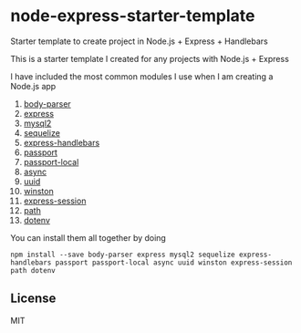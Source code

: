 # node-express-starter-template
Starter template to create project in Node.js + Express + Handlebars

This is a starter template I created for any projects with Node.js + Express

I have included the most common modules I use when I am creating a Node.js app

1. [body-parser]
2. [express] 
3. [mysql2]
4. [sequelize]
5. [express-handlebars]
6. [passport]
7. [passport-local]
8. [async] 
9. [uuid]
10. [winston]
11. [express-session]
12. [path]
13. [dotenv]

You can install them all together by doing

`npm install --save body-parser express mysql2 sequelize express-handlebars passport passport-local async uuid winston express-session path dotenv
`

License
----

MIT

[body-parser]: <https://www.npmjs.com/package/body-parser>
[express]: <https://www.npmjs.com/package/express>
[mysql2]: <https://www.npmjs.com/package/mysql2>
[sequelize]: <https://www.npmjs.com/package/sequelize>
[express-handlebars]: <https://www.npmjs.com/package/express-handlebars>
[passport]: <https://www.npmjs.com/package/passport>
[passport-local]: <https://www.npmjs.com/package/passport-local>
[async]: <https://www.npmjs.com/package/async>
[uuid]: <https://www.npmjs.com/package/uuid>
[winston]: <https://www.npmjs.com/package/winston>
[express-session]: <https://www.npmjs.com/package/express-session>
[path]: <https://www.npmjs.com/package/path>
[dotenv]: <https://www.npmjs.com/package/dotenv>